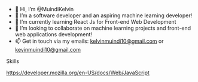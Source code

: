 - 👋 Hi, I’m @MuindiKelvin
- 👀 I’m a software developer and an aspiring machine learning developer!
- 🌱 I’m currently learning React Js for Front-end Web Development
- 💞️ I’m looking to collaborate on machine learning projects and front-end web applications development!
- 📫 Get in touch via my emails: kelvinmuindi10@gmail.com or kevinmuindi10@gmail.com

<!---
MuindiKelvin/MuindiKelvin is a ✨ special ✨ repository because its `README.md` (this file) appears on your GitHub profile.
You can click the Preview link to take a look at your changes.
--->
Skills 

https://developer.mozilla.org/en-US/docs/Web/JavaScript
